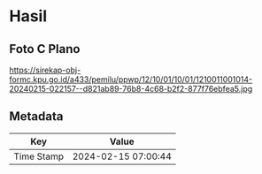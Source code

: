 # Hasil

## Foto C Plano

https://sirekap-obj-formc.kpu.go.id/a433/pemilu/ppwp/12/10/01/10/01/1210011001014-20240215-022157--d821ab89-76b8-4c68-b2f2-877f76ebfea5.jpg


## Metadata

| Key        | Value               |
| ---------- | ------------------- |
| Time Stamp | 2024-02-15 07:00:44 |



